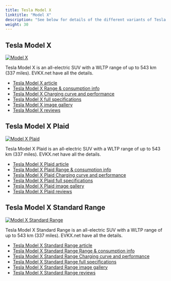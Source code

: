 ```yaml
---
title: Tesla Model X
linktitle: "Model X"
description: "See below for details of the different variants of Tesla Model X"
weight: 30
---
```

## Tesla Model X

<a href="/models/tesla/model_x/model_x/"><img src="https://media.evkx.net/multimedia/models/tesla/model_x/model_x/main_1_st.jpg" class="img-fluid" alt="Model X" ></a>

Tesla Model X is an all-electric SUV with a WLTP range of up to 543 km (337 miles). EVKX.net have all the details. 

- [Tesla Model X article](/models/tesla/model_x/model_x/)
- [Tesla Model X Range & consumption info](/models/tesla/model_x/model_x/rangeandconsumption)
- [Tesla Model X Charging curve and performance](/models/tesla/model_x/model_x/chargingcurve)
- [Tesla Model X full specifications](/models/tesla/model_x/model_x/specifications)
- [Tesla Model X image gallery](/models/tesla/model_x/model_x/gallery)
- [Tesla Model X reviews](/models/tesla/model_x/model_x/reviews)

## Tesla Model X Plaid

<a href="/models/tesla/model_x/model_x_plaid/"><img src="https://media.evkx.net/multimedia/models/tesla/model_x/model_x_plaid/main_1_st.jpg" class="img-fluid" alt="Model X Plaid" ></a>

Tesla Model X Plaid is an all-electric SUV with a WLTP range of up to 543 km (337 miles). EVKX.net have all the details. 

- [Tesla Model X Plaid article](/models/tesla/model_x/model_x_plaid/)
- [Tesla Model X Plaid Range & consumption info](/models/tesla/model_x/model_x_plaid/rangeandconsumption)
- [Tesla Model X Plaid Charging curve and performance](/models/tesla/model_x/model_x_plaid/chargingcurve)
- [Tesla Model X Plaid full specifications](/models/tesla/model_x/model_x_plaid/specifications)
- [Tesla Model X Plaid image gallery](/models/tesla/model_x/model_x_plaid/gallery)
- [Tesla Model X Plaid reviews](/models/tesla/model_x/model_x_plaid/reviews)

## Tesla Model X Standard Range

<a href="/models/tesla/model_x/model_x_standard_range/"><img src="https://media.evkx.net/multimedia/models/tesla/model_x/model_x_standard_range/main_1_st.jpg" class="img-fluid" alt="Model X Standard Range" ></a>

Tesla Model X Standard Range is an all-electric SUV with a WLTP range of up to 543 km (337 miles). EVKX.net have all the details. 

- [Tesla Model X Standard Range article](/models/tesla/model_x/model_x_standard_range/)
- [Tesla Model X Standard Range Range & consumption info](/models/tesla/model_x/model_x_standard_range/rangeandconsumption)
- [Tesla Model X Standard Range Charging curve and performance](/models/tesla/model_x/model_x_standard_range/chargingcurve)
- [Tesla Model X Standard Range full specifications](/models/tesla/model_x/model_x_standard_range/specifications)
- [Tesla Model X Standard Range image gallery](/models/tesla/model_x/model_x_standard_range/gallery)
- [Tesla Model X Standard Range reviews](/models/tesla/model_x/model_x_standard_range/reviews)


